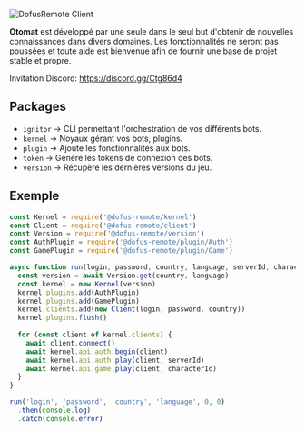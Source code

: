 ![DofusRemote Client](https://raw.githubusercontent.com/dofus-remote/otomat/dev/app.png)

**Otomat** est développé par une seule dans le seul but d'obtenir de nouvelles connaissances dans divers domaines. Les fonctionnalités ne seront pas poussées et toute aide est bienvenue afin de fournir une base de projet stable et propre.

Invitation Discord: https://discord.gg/Ctg86d4

## Packages
- `ignitor` -> CLI permettant l'orchestration de vos différents bots.
- `kernel` -> Noyaux gérant vos bots, plugins.
- `plugin` -> Ajoute les fonctionnalités aux bots.
- `token` -> Génère les tokens de connexion des bots.
- `version` -> Récupère les dernières versions du jeu.

## Exemple
```js
const Kernel = require('@dofus-remote/kernel')
const Client = require('@dofus-remote/client')
const Version = require('@dofus-remote/version')
const AuthPlugin = require('@dofus-remote/plugin/Auth')
const GamePlugin = require('@dofus-remote/plugin/Game')

async function run(login, password, country, language, serverId, characterId) {
  const version = await Version.get(country, language)
  const kernel = new Kernel(version)
  kernel.plugins.add(AuthPlugin)
  kernel.plugins.add(GamePlugin)
  kernel.clients.add(new Client(login, password, country))
  kernel.plugins.flush()
  
  for (const client of kernel.clients) {
    await client.connect()
    await kernel.api.auth.begin(client)
    await kernel.api.auth.play(client, serverId)
    await kernel.api.game.play(client, characterId)
  }
}

run('login', 'password', 'country', 'language', 0, 0)
  .then(console.log)
  .catch(console.error)
```